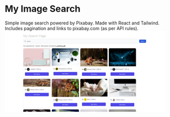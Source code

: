 # My Image Search
Simple image search powered by Pixabay. Made with React and Tailwind. Includes pagination and links to pixabay.com (as per API rules).
![alt text](search.png?raw=true)
